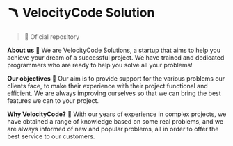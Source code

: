 # 🪃 VelocityCode Solution
> 💚 Oficial repository

**About us**
🤝 We are VelocityCode Solutions, a startup that aims to help you achieve your dream of a successful project.
We have trained and dedicated programmers who are ready to help you solve all your problems!

**Our objectives**
🔰 Our aim is to provide support for the various problems our clients face, to make their experience with their project functional and efficient.
We are always improving ourselves so that we can bring the best features we can to your project.

**Why VelocityCode?**
🔧 With our years of experience in complex projects, we have obtained a range of knowledge based on some real problems,
and we are always informed of new and popular problems, all in order to offer the best service to our customers.

